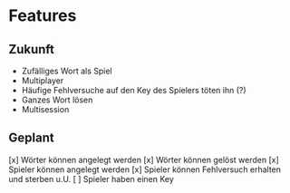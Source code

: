 # Features

## Zukunft
- Zufälliges Wort als Spiel
- Multiplayer
- Häufige Fehlversuche auf den Key des Spielers töten ihn (?)
- Ganzes Wort lösen
- Multisession

## Geplant
[x] Wörter können angelegt werden
[x] Wörter können gelöst werden
[x] Spieler können angelegt werden
[x] Spieler können Fehlversuch erhalten und sterben u.U.
[ ] Spieler haben einen Key
